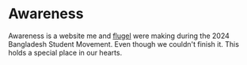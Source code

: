 # Awareness

Awareness is a website me and [flugel](https://github.com/flugel0007) were making during the 2024 Bangladesh Student Movement.
Even though we couldn't finish it. This holds a special place in our hearts.
